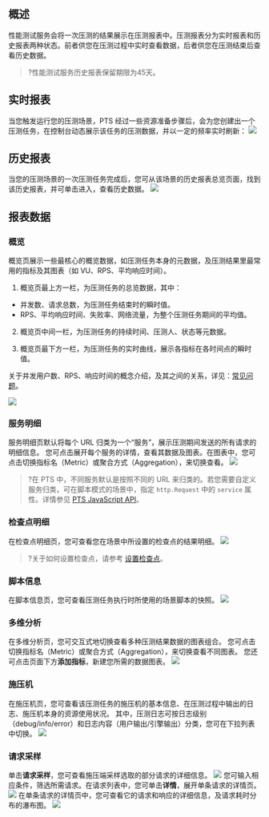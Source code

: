 ## 概述

性能测试服务会将一次压测的结果展示在压测报表中。压测报表分为实时报表和历史报表两种状态。前者供您在压测过程中实时查看数据，后者供您在压测结束后查看历史数据。

>?性能测试服务历史报表保留期限为45天。

## 实时报表

当您触发运行您的压测场景，PTS 经过一些资源准备步骤后，会为您创建出一个压测任务，在控制台动态展示该任务的压测数据，并以一定的频率实时刷新：
![](https://qcloudimg.tencent-cloud.cn/raw/c84263bd4a2cbe6d6af234781353376a.png)

## 历史报表

当您的压测场景的一次压测任务完成后，您可从该场景的历史报表总览页面，找到该历史报表，并可单击进入，查看历史数据。
![](https://qcloudimg.tencent-cloud.cn/raw/ec96daf9eaf3271da3f3550f181e21f7.png)

## 报表数据

### 概览

概览页展示一些最核心的概览数据，如压测任务本身的元数据，及压测结果里最常用的指标及其图表（如 VU、RPS、平均响应时间）。

1. 概览页最上方一栏，为压测任务的总览数据，其中：
- 并发数、请求总数，为压测任务结束时的瞬时值。
- RPS、平均响应时间、失败率、网络流量，为整个压测任务期间的平均值。

2. 概览页中间一栏，为压测任务的持续时间、压测人、状态等元数据。

3. 概览页最下方一栏，为压测任务的实时曲线，展示各指标在各时间点的瞬时值。

关于并发用户数、RPS、响应时间的概念介绍，及其之间的关系，详见：[常见问题](https://cloud.tencent.com/document/product/1484/68210)。

![](https://qcloudimg.tencent-cloud.cn/raw/da4aaca50c438a7e950296ee6980d144.png)

### 服务明细

服务明细页默认将每个 URL 归类为一个“服务”，展示压测期间发送的所有请求的明细信息。
您可点击展开每个服务的详情，查看其数据及图表。在图表中，您可点击切换指标名（Metric）或聚合方式（Aggregation），来切换查看。
![](https://qcloudimg.tencent-cloud.cn/raw/07da6d7814076b61dd191e7eac124ac4.png)


>?在 PTS 中，不同服务默认是按照不同的 URL 来归类的。若您需要自定义服务归类，可在脚本模式的场景中，指定 `http.Request` 中的 `service` 属性。详情参见 [PTS JavaScript API](https://cloud.tencent.com/document/product/1484/75823#service)。

### 检查点明细

在检查点明细页，您可查看您在场景中所设置的检查点的结果明细。
![](https://qcloudimg.tencent-cloud.cn/raw/6aa9c9e7e52b3213aa8174c04144389c.png)

>?关于如何设置检查点，请参考 [设置检查点](https://cloud.tencent.com/document/product/1484/74244)。

### 脚本信息

在脚本信息页，您可查看压测任务执行时所使用的场景脚本的快照。
![](https://qcloudimg.tencent-cloud.cn/raw/5afde6ca60a55ef4a061426457068d33.png)

### 多维分析

在多维分析页，您可交互式地切换查看多种压测结果数据的图表组合。
您可点击切换指标名（Metric）或聚合方式（Aggregation），来切换查看不同图表。
您还可点击页面下方**添加指标**，新建您所需的数据图表。
![](https://qcloudimg.tencent-cloud.cn/raw/b62208475a7784fc2e88d6573cc2a301.png)

### 施压机
在施压机页，您可查看该压测任务的施压机的基本信息、在压测过程中输出的日志、施压机本身的资源使用状况。
其中，压测日志可按日志级别（debug/info/error）和日志内容（用户输出/引擎输出）分类，您可在下拉列表中切换。
![](https://qcloudimg.tencent-cloud.cn/raw/1e8d611a0507fe93dd817c048c8e6b29.png)

### 请求采样

单击**请求采样**，您可查看施压端采样选取的部分请求的详细信息。
![](https://qcloudimg.tencent-cloud.cn/raw/5c8bb8f04233533550689a6fa9cf5e02.png)
您可输入相应条件，筛选所需请求。在请求列表中，您可单击**详情**，展开单条请求的详情页。
![](https://qcloudimg.tencent-cloud.cn/raw/9832bedea26f4f47ca875b904d0dfb0e.png)
在单条请求的详情页中，您可查看它的请求和响应的详细信息，及请求耗时分布的瀑布图。
![](https://qcloudimg.tencent-cloud.cn/raw/d67b13d76c79df7ac35c0879ea5166b9.png)
